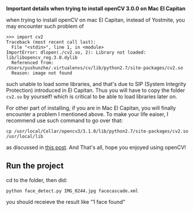 **Important details when trying to install openCV 3.0.0 on Mac El Capitan**

when trying to install openCV on mac El Capitan, instead of Yostmite, you may encounter such problem of 

```
>>> import cv2
Traceback (most recent call last):
  File "<stdin>", line 1, in <module>
ImportError: dlopen(./cv2.so, 2): Library not loaded: lib/libopencv_reg.3.0.dylib
  Referenced from: /Users/yushunzhe/.virtualenvs/cv/lib/python2.7/site-packages/cv2.so
  Reason: image not found
```

such unable to load some libraries, and that's due to  SIP (System Integrity Protection) introduced in El Capitan. Thus you will have to copy the folder `cv2.so` by yourself! which is critical to be able to load libraries later on. 

For other part of installing, if you are in Mac El Capitan, you will finally encounter a problem I mentioned above. To make your life eaiser, I recommend use such command to go over that:

```
cp /usr/local/Cellar/opencv3/3.1.0/lib/python2.7/site-packages/cv2.so /usr/local/lib
```

as discussed in [this post](https://github.com/Itseez/opencv/issues/5447). And That's all, hope you enjoyed using openCV!

## Run the project
cd to the folder, then did:
```
python face_detect.py IMG_0244.jpg facecascade.xml
```
you should receieve the result like "1 face found"